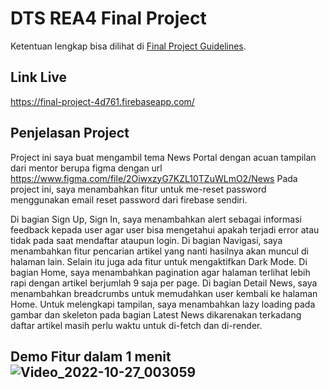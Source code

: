# DTS REA4 Final Project

Ketentuan lengkap bisa dilihat di [Final Project Guidelines](https://docs.google.com/document/d/122KyWNQ4xxU4aFwWbM4vIfH7LM4AH2CZEZa3YsEHjCk). 

## Link Live
https://final-project-4d761.firebaseapp.com/

## Penjelasan Project
Project ini saya buat mengambil tema News Portal dengan acuan tampilan dari mentor berupa figma dengan url https://www.figma.com/file/2OiwxzyG7KZL10TZuWLmO2/News
Pada project ini, saya menambahkan fitur untuk me-reset password menggunakan email reset password dari firebase sendiri.

Di bagian Sign Up, Sign In, saya menambahkan alert sebagai informasi feedback kepada user agar user bisa mengetahui apakah terjadi error atau tidak pada saat mendaftar ataupun login.
Di bagian Navigasi, saya menambahkan fitur pencarian artikel yang nanti hasilnya akan muncul di halaman lain. Selain itu juga ada fitur untuk mengaktifkan Dark Mode.
Di bagian Home, saya menambahkan pagination agar halaman terlihat lebih rapi dengan artikel berjumlah 9 saja per page.
Di bagian Detail News, saya menambahkan breadcrumbs untuk memudahkan user kembali ke halaman Home.
Untuk melengkapi tampilan, saya menambahkan lazy loading pada gambar dan skeleton pada bagian Latest News dikarenakan terkadang daftar artikel masih perlu waktu untuk di-fetch dan di-render.

## Demo Fitur dalam 1 menit![Video_2022-10-27_003059](https://user-images.githubusercontent.com/25810735/198101517-278243f9-bb71-4fba-b403-638443b2a861.gif)
